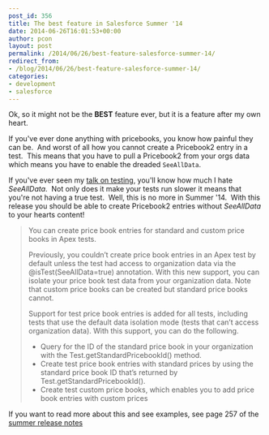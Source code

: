 ```yaml
---
post_id: 356
title: The best feature in Salesforce Summer '14
date: 2014-06-26T16:01:53+00:00
author: pcon
layout: post
permalink: /2014/06/26/best-feature-salesforce-summer-14/
redirect_from:
- /blog/2014/06/26/best-feature-salesforce-summer-14/
categories:
- development
- salesforce
---
```

Ok, so it might not be the **BEST** feature ever, but it is a feature after my own heart.

If you've ever done anything with pricebooks, you know how painful they can be.  And worst of all how you cannot create a Pricebook2 entry in a test.  This means that you have to pull a Pricebook2 from your orgs data which means you have to enable the dreaded `SeeAllData`.

If you've ever seen my [talk on testing](http://pcon.github.io/presentations/testing/#testing-nonos3), you'll know how much I hate _SeeAllData_.  Not only does it make your tests run slower it means that you're not having a true test.  Well, this is no more in Summer '14.  With this release you should be able to create Pricebook2 entries without _SeeAllData_ to your hearts content!

> You can create price book entries for standard and custom price books in Apex tests.
>
> Previously, you couldn’t create price book entries in an Apex test by default unless the test had access to organization data via the @isTest(SeeAllData=true) annotation. With this new support, you can isolate your price book test data from your organization data. Note that custom price books can be created but standard price books cannot.
>
> Support for test price book entries is added for all tests, including tests that use the default data isolation mode (tests that can’t
> access organization data). With this support, you can do the following.
>
> * Query for the ID of the standard price book in your organization with the Test.getStandardPricebookId() method.
> * Create test price book entries with standard prices by using the standard price book ID that’s returned by Test.getStandardPricebookId().
> * Create test custom price books, which enables you to add price book entries with custom prices

If you want to read more about this and see examples, see page 257 of the [summer release notes](https://help.salesforce.com/help/pdfs/en/salesforce_summer14_release_notes.pdf)